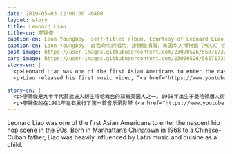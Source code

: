 ```yaml
---
date: 2019-05-03 12:00:00 -0400
layout: story
title: Leonard Liao
title-cn: 廖锦俊
caption-en: Leon Youngboy, self-titled album, Courtesy of Leonard Liao, Museum of Chinese in America (MOCA) Collection
caption-cn: Leon Youngboy, 自我命名的唱片，廖锦俊捐赠，美国华人博物馆（MOCA）馆藏
post-image: https://user-images.githubusercontent.com/23090526/56871732-afdb5d00-69ef-11e9-9289-b9dbc23e3b4c.jpg
card-image: https://user-images.githubusercontent.com/23090526/56871730-aeaa3000-69ef-11e9-9bcf-192b9e11b045.jpg
story-en: |
  <p>Leonard Liao was one of the first Asian Americans to enter the nascent hip hop scene in the 90s. Born in Manhattan’s Chinatown in 1968 to a Chinese-Cuban father, Liao was heavily influenced by Latin music and cuisine as a child. His interests in Latin music grew as he worked at his father’s Chinese-Cuban restaurant. During that time a customer who DJ’d at the famous Copacabana nightclub began introducing him to clubs and musicians in the area.</p>
  <p>Liao released his first music video, “<a href="https://www.youtube.com/watch?v=IU7DMYw7BCw&feature=youtu.be" rel="noopener noreferrer" target="_blank">Young Boys</a>,” around 1991. The song, a fusion of dance music and Latin hip hop, was featured on the TV shows <i>Video Music Box</i> and <i>Asian Panorama</i> and became popular at nightclubs like Copacabana and Palladium. Liao cites the moment he began taking pride in his heritage as the inspiration for his music: “There was no Asian person out there representing the Asian crowd. And at that time, I realized that being Chinese was not bad. It was a strong point… I didn’t have to assimilate and be white.” Taking on the moniker Leonard Youngboy, Liao continued to fuse hip hop with Chinese, American, and Latin music. Liao currently continues his family’s tradition of Chinese-Cuban cuisine at their restaurant in Jackson Heights, <i>Mi Estrella</i>.</p>

story-cn: |
  <p>廖锦俊是九十年代首批进入新生嘻哈舞台的亚裔美国人之一。1968年出生于曼哈顿唐人街，父亲是古巴华裔，廖锦俊儿时深受拉丁音乐和美食的影响。在父亲的古巴中餐馆工作的时候，他在拉丁音乐方面的兴趣也不断地浓厚起来。在那期间，一位餐馆的客人刚好是著名的科帕卡巴纳（Copacabana）夜总会的DJ，这位客人便将他介绍给当地的夜总会和音乐家。</p>
  <p>廖锦俊的在1991年左右发行了第一首音乐录影带《<a href="https://www.youtube.com/watch?v=IU7DMYw7BCw&feature=youtu.be" rel="noopener noreferrer" target="_blank">年轻的男孩</a>》。这首歌融合了舞曲和拉丁嘻哈音乐，在电视节目<i>Video Music Box</i>和<i>Asian Panorama</i>中播出，并在Copacabana和Palladium这样的夜总会中流行开来。廖锦俊引证他开始为自己的传统而自豪的那一刻成为他创作音乐的灵感时说：“没有亚洲人出来代表他们自己。而且那个时候，我意识到作为一个中国人其实也不差。我有一种很强烈的感觉……我没有必要被同化成为白人。”带着绰号“Leonard Youngboy”，廖锦俊继续将嘻哈音乐融合到中国、美国、以及拉丁音乐中。廖锦俊目前还继续着他的传统家族生意，位于杰克逊高地的古巴中餐馆，<i>Mi Estrella</i>。</p>
---
```


Leonard Liao was one of the first Asian Americans to enter the nascent hip hop scene in the 90s. Born in Manhattan’s Chinatown in 1968 to a Chinese-Cuban father, Liao was heavily influenced by Latin music and cuisine as a child.
